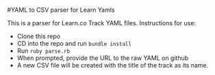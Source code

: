 #YAML to CSV parser for Learn Yamls

This is a parser for Learn.co Track YAML files. Instructions for use:

+ Clone this repo
+ CD into the repo and run `bundle install`
+ Run `ruby parse.rb`
+ When prompted, provide the URL to the raw YAML on github
+ A new CSV file will be created with the title of the track as its name.